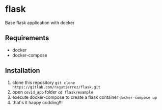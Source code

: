 # flask

Base flask application with docker

## Requirements
- docker
- docker-compose

## Installation
1. clone this repository
    `git clone https://gitlab.com/ragutierrez/flask.git`
2. open `covid_app` folder
    `cd flask/example`
3. execute docker-compose to create a flask container
    `docker-compose up`
4. that's it happy codding!!!

